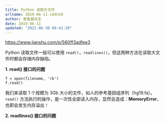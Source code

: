 ```yaml
---
title: Python 读取大文件
urlname: 2019-06-11-iddn10
author: 章鱼猫先生
date: 2019-06-11
updated: "2021-06-30 09:41:38"
---
```


<https://www.jianshu.com/p/560ff3adfee3>

Python 读取文件一般可以使用 `read()`，`readlines()`，但这两种方法在读取大文件时都会存储内存缺陷。

**1. read() 接口的问题**

    f = open(filename, 'rb')
    f.read()

我们来读取 1 个规模为 3Gb 大小的文件，如人的参考基因组序列（hg19.fa）。`read()` 方法执行的操作，是一次性全部读入内存，显然会造成：**MemoryError**，也即会发生内存溢出！

**2. readlines() 接口的问题**
